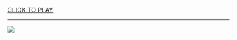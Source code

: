 
<a href="https://premium76.site?title=snake_unblocked_games&ref=13M">CLICK TO PLAY</a></h3>
<hr>

<a href="https://premium76.site?title=snake_unblocked_games&ref=13M"><img src="https://clearcache.store/games.png"></a>


